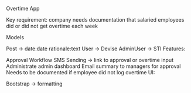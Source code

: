 Overtime App

Key requirement: company needs documentation that salaried employees did or did not get overtime each week

Models

Post -> date:date rationale:text
User -> Devise
AdminUser -> STI
Features:

Approval Workflow
SMS Sending -> link to approval or overtime input
Administrate admin dashboard
Email summary to managers for approval
Needs to be documented if employee did not log overtime
UI:

Bootstrap -> formatting
